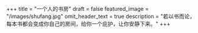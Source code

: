 +++
title = "一个人的书房"
draft = false
featured_image = "/images/shufang.jpg"
omit_header_text = true
description = "若以书而论，每本书都会变成你自己的房间，给你一个庇护，让你安静下来。"
+++
